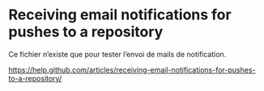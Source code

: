 
# Receiving email notifications for pushes to a repository

Ce fichier n’existe que pour tester l’envoi de mails de notification.

<https://help.github.com/articles/receiving-email-notifications-for-pushes-to-a-repository/>

